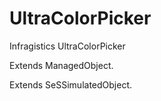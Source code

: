 # UltraColorPicker

Infragistics UltraColorPicker
 
Extends ManagedObject.

Extends SeSSimulatedObject.


